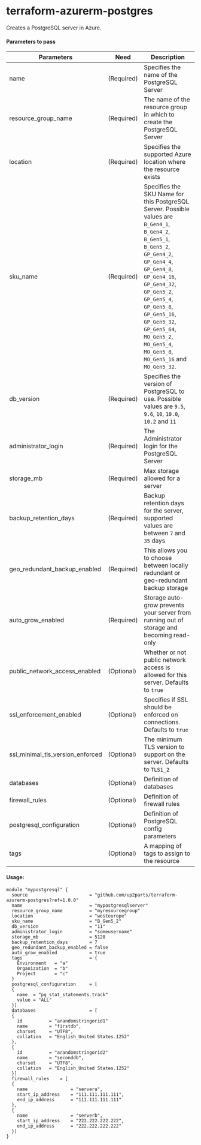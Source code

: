 # terraform-azurerm-postgres
Creates a PostgreSQL server in Azure.
#### Parameters to pass
| Parameters | Need | Description
| ------ | ------ | ------ |
name|(Required)|Specifies the name of the PostgreSQL Server
resource_group_name|(Required)|The name of the resource group in which to create the PostgreSQL Server
location|(Required)|Specifies the supported Azure location where the resource exists
sku_name|(Required)|Specifies the SKU Name for this PostgreSQL Server. Possible values are `B_Gen4_1`, `B_Gen4_2`, `B_Gen5_1`, `B_Gen5_2`, `GP_Gen4_2`, `GP_Gen4_4`, `GP_Gen4_8`, `GP_Gen4_16`, `GP_Gen4_32`, `GP_Gen5_2`, `GP_Gen5_4`, `GP_Gen5_8`, `GP_Gen5_16`, `GP_Gen5_32`, `GP_Gen5_64`, `MO_Gen5_2`, `MO_Gen5_4`, `MO_Gen5_8`, `MO_Gen5_16` and `MO_Gen5_32`.
db_version|(Required)|Specifies the version of PostgreSQL to use. Possible values are `9.5`, `9.6`, `10`, `10.0`, `10.2` and `11`
administrator_login|(Required)|The Administrator login for the PostgreSQL Server
storage_mb|(Required)|Max storage allowed for a server
backup_retention_days|(Required)|Backup retention days for the server, supported values are between `7` and `35` days
geo_redundant_backup_enabled|(Required)|This allows you to choose between locally redundant or geo-redundant backup storage
auto_grow_enabled|(Required)|Storage auto-grow prevents your server from running out of storage and becoming read-only
public_network_access_enabled|(Optional)|Whether or not public network access is allowed for this server. Defaults to `true`
ssl_enforcement_enabled|(Optional)|Specifies if SSL should be enforced on connections. Defaults to `true`
ssl_minimal_tls_version_enforced|(Optional)|The minimum TLS version to support on the server. Defaults to `TLS1_2`
databases|(Optional)|Definition of databases
firewall_rules|(Optional)|Definition of firewall rules
postgresql_configuration|(Optional)|Definition of PostgreSQL config parameters
tags|(Optional)|A mapping of tags to assign to the resource


#### Usage:
```hcl
module "mypostgresql" {
  source                       = "github.com/up2parts/terraform-azurerm-postgres?ref=1.0.0"
  name                         = "mypostgresqlserver"
  resource_group_name          = "myresourcegroup"
  location                     = "westeurope"
  sku_name                     = "B_Gen5_2"
  db_version                   = "11"
  administrator_login          = "someusername"
  storage_mb                   = 5120
  backup_retention_days        = 7
  geo_redundant_backup_enabled = false
  auto_grow_enabled            = true
  tags                         = {
    Environment   = "a"
    Organization  = "b"
    Project       = "c"
  }
  postgresql_configuration     = [
  {
    name  = "pg_stat_statements.track"
    value = "ALL"
  }]
  databases                    = [
  {
    id          = "arandomstringorid1"
    name        = "firstdb", 
    charset     = "UTF8", 
    collation   = "English_United States.1252"
  },
  {
    id          = "arandomstringorid2"
    name        = "seconddb", 
    charset     = "UTF8", 
    collation   = "English_United States.1252"
  }]
  firewall_rules    = [
  {
    name                = "servera", 
    start_ip_address    = "111.111.111.111",
    end_ip_address      = "111.111.111.111"
  },
  {
    name                = "serverb", 
    start_ip_address    = "222.222.222.222",
    end_ip_address      = "222.222.222.222"
  }]
}
```
